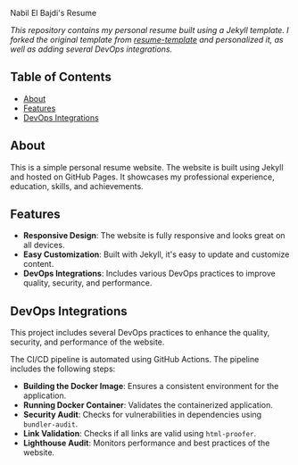 Nabil El Bajdi's Resume 

*This repository contains my personal resume built using a Jekyll template. I forked the original template from [resume-template](https://github.com/jglovier/resume-template) and personalized it, as well as adding several DevOps integrations.*

## Table of Contents
- [About](#about)
- [Features](#features)
- [DevOps Integrations](#devops-integrations)

## About
This is a simple personal resume website. The website is built using Jekyll and hosted on GitHub Pages. It showcases my professional experience, education, skills, and achievements.

## Features
- **Responsive Design**: The website is fully responsive and looks great on all devices.
- **Easy Customization**: Built with Jekyll, it's easy to update and customize content.
- **DevOps Integrations**: Includes various DevOps practices to improve quality, security, and performance.

## DevOps Integrations
This project includes several DevOps practices to enhance the quality, security, and performance of the website.

The CI/CD pipeline is automated using GitHub Actions. The pipeline includes the following steps:

- **Building the Docker Image**: Ensures a consistent environment for the application.
- **Running Docker Container**: Validates the containerized application.
- **Security Audit**: Checks for vulnerabilities in dependencies using `bundler-audit`.
- **Link Validation**: Checks if all links are valid using `html-proofer`.
- **Lighthouse Audit**: Monitors performance and best practices of the website.